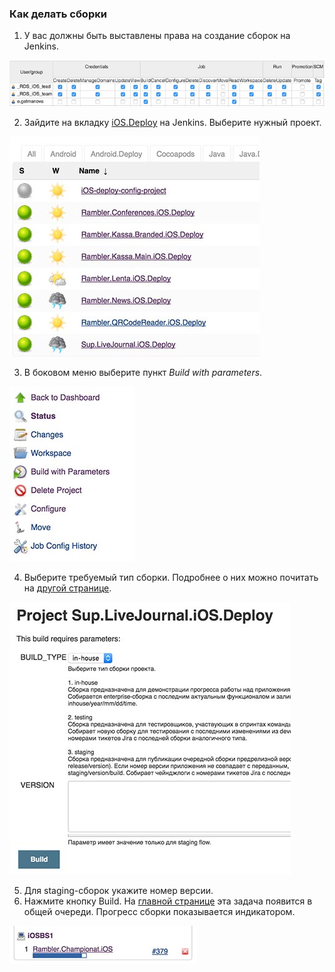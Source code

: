 ### Как делать сборки

1. У вас должны быть выставлены права на создание сборок на Jenkins.

  ![Screenshot](/resources/deploy-guide-1.jpg)

2. Зайдите на вкладку [iOS.Deploy](http://***REMOVED***/view/iOS.Deploy/) на Jenkins. Выберите нужный проект.

  ![Screenshot](/resources/deploy-guide-2.jpg)

3. В боковом меню выберите пункт *Build with parameters*.

  ![Screenshot](/resources/deploy-guide-3.jpg)

4. Выберите требуемый тип сборки. Подробнее о них можно почитать на [другой странице](/processes/continuous-delivery/workflows.md).

  ![Screenshot](/resources/deploy-guide-4.jpg)

5. Для staging-сборок укажите номер версии.
6. Нажмите кнопку Build. На [главной странице](http://***REMOVED***/) эта задача появится в общей очереди. Прогресс сборки показывается индикатором.

  ![Screenshot](/resources/deploy-guide-5.jpg)
